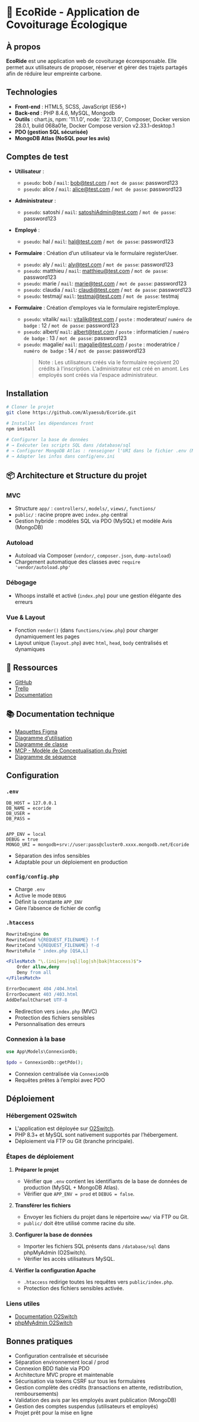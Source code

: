 # 🌱 EcoRide - Application de Covoiturage Écologique

## À propos

**EcoRide** est une application web de covoiturage écoresponsable. Elle permet aux utilisateurs de proposer, réserver et gérer des trajets partagés afin de réduire leur empreinte carbone.

## Technologies

-   **Front-end** : HTML5, SCSS, JavaScript (ES6+)
-   **Back-end** : PHP 8.4.6, MySQL, Mongodb
-   **Outils** : chart.js, npm: '11.1.0', node: '22.13.0', Composer,
    Docker version 28.0.1, build 068a01e, Docker Compose version v2.33.1-desktop.1
-   **PDO (gestion SQL sécurisée)**
-   **MongoDB Atlas (NoSQL pour les avis)**

## Comptes de test

-   **Utilisateur** :
    -   `pseudo`: bob / `mail`: bob@test.com / `mot de passe`: password123
    -   `pseudo`: alice / `mail`: alice@test.com / `mot de passe`: password123
-   **Administrateur** :

    -   `pseudo`: satoshi / `mail`: satoshiAdmin@test.com / `mot de passe`: password123

-   **Employé** :

    -   `pseudo`: hal / `mail`: hal@test.com / `mot de passe`: password123

-   **Formulaire** : Création d’un utilisateur via le formulaire registerUser.

    -   `pseudo`: aly / `mail`: aly@test.com / `mot de passe`: password123
    -   `pseudo`: matthieu / `mail`: matthieu@test.com / `mot de passe`: password123
    -   `pseudo`: marie / `mail`: marie@test.com / `mot de passe`: password123
    -   `pseudo`: claudia / `mail`: claudi@test.com / `mot de passe`: password123
    -   `pseudo`: testmaj/ `mail`: testmaj@test.com / `mot de passe`: testmaj

-   **Formulaire** : Création d’employes via le formulaire registerEmploye.
    -   `pseudo`: vitalik/ `mail`: vitalik@test.com / `poste` : moderateur/ `numéro de badge` : 12 / `mot de passe`: password123
    -   `pseudo`: albert/ `mail`: albert@test.com / `poste` : informaticien / `numéro de badge` : 13 / `mot de passe`: password123
    -   `pseudo`: magalie/ `mail`: magalie@test.com / `poste` : moderatrice / `numéro de badge` : 14 / `mot de passe`: password123
        > Note : Les utilisateurs créés via le formulaire reçoivent 20 crédits à l'inscription. L'administrateur est créé en amont. Les employés sont créés via l'espace administrateur.

## Installation

```bash
# Cloner le projet
git clone https://github.com/Alyaesub/Ecoride.git

# Installer les dépendances front
npm install

# Configurer la base de données
# → Exécuter les scripts SQL dans /database/sql
# → Configurer MongoDB Atlas : renseigner l'URI dans le fichier .env (MONGO_URI)
# → Adapter les infos dans config/env.ini
```

## 📦 Architecture et Structure du projet

### MVC

-   Structure `app/` : `controllers/`, `models/`, `views/`, `functions/`
-   `public/` : racine propre avec `index.php` central
-   Gestion hybride : modèles SQL via PDO (MySQL) et modèle Avis (MongoDB)

### Autoload

-   Autoload via Composer (`vendor/`, `composer.json`, `dump-autoload`)
-   Chargement automatique des classes avec `require 'vendor/autoload.php'`

### Débogage

-   Whoops installé et activé (`index.php`) pour une gestion élégante des erreurs

### Vue & Layout

-   Fonction `render()` (dans `functions/view.php`) pour charger dynamiquement les pages
-   Layout unique (`layout.php`) avec `html`, `head`, `body` centralisés et dynamiques

## 🔗 Ressources

-   [GitHub](https://github.com/Alyaesub/Ecoride.git)
-   [Trello](https://trello.com/invite/b/674dfbcb0c1b62a2c6577364/ATTI5bbb7e636c9c9aac07b4b2c4cb037469670CFCA8/ecf-ecoride)
-   [Documentation](https://github.com/Alyaesub/Ecoride/wiki)

## 📚 Documentation technique

-   [Maquettes Figma](https://www.figma.com/design/wzlnTb3rpsE1tW39XHNRj9/Maquettage-Ecoride)
-   [Diagramme d’utilisation](https://www.figma.com/design/tDpcbYwymMGQ1bRDxAunYQ/Diagramme-d-utilisation-Ecoride)
-   [Diagramme de classe](https://www.figma.com/design/UErDXx2fShe8iPASCSTqLB/diagramme-classe-Ecoride)
-   [MCP - Modèle de Conceptualisation du Projet](https://www.figma.com/design/FiuUpMhBEJEVa6j3rrmASP/MCP-Ecoride)
-   [Diagramme de séquence](https://www.figma.com/design/p2iUH1N3JGgNAPVyS23V2m/Diagramme-sequence-Ecoride)

## Configuration

### `.env`

```.env
DB_HOST = 127.0.0.1
DB_NAME = ecoride
DB_USER =
DB_PASS =


APP_ENV = local
DEBUG = true
MONGO_URI = mongodb+srv://user:pass@cluster0.xxxx.mongodb.net/Ecoride
```

-   Séparation des infos sensibles
-   Adaptable pour un déploiement en production

### `config/config.php`

-   Charge `.env`
-   Active le mode `DEBUG`
-   Définit la constante `APP_ENV`
-   Gère l’absence de fichier de config

### `.htaccess`

```apache
RewriteEngine On
RewriteCond %{REQUEST_FILENAME} !-f
RewriteCond %{REQUEST_FILENAME} !-d
RewriteRule ^ index.php [QSA,L]

<FilesMatch "\.(ini|env|sql|log|sh|bak|htaccess)$">
    Order allow,deny
    Deny from all
</FilesMatch>

ErrorDocument 404 /404.html
ErrorDocument 403 /403.html
AddDefaultCharset UTF-8
```

-   Redirection vers `index.php` (MVC)
-   Protection des fichiers sensibles
-   Personnalisation des erreurs

### Connexion à la base

```php
use App\Models\ConnexionDb;

$pdo = ConnexionDb::getPdo();
```

-   Connexion centralisée via `ConnexionDb`
-   Requêtes prêtes à l’emploi avec PDO

## Déploiement

### Hébergement O2Switch

-   L'application est déployée sur [O2Switch](https://www.o2switch.fr/).
-   PHP 8.3+ et MySQL sont nativement supportés par l’hébergement.
-   Déploiement via FTP ou Git (branche principale).

### Étapes de déploiement

1. **Préparer le projet**

    - Vérifier que `.env` contient les identifiants de la base de données de production (MySQL + MongoDB Atlas).
    - Vérifier que `APP_ENV = prod` et `DEBUG = false`.

2. **Transférer les fichiers**

    - Envoyer les fichiers du projet dans le répertoire `www/` via FTP ou Git.
    - `public/` doit être utilisé comme racine du site.

3. **Configurer la base de données**

    - Importer les fichiers SQL présents dans `/database/sql` dans phpMyAdmin (O2Switch).
    - Vérifier les accès utilisateurs MySQL.

4. **Vérifier la configuration Apache**
    - `.htaccess` redirige toutes les requêtes vers `public/index.php`.
    - Protection des fichiers sensibles activée.

### Liens utiles

-   [Documentation O2Switch](https://www.o2switch.fr/faq)
-   [phpMyAdmin O2Switch](https://phpmyadmin.o2switch.net/)

## Bonnes pratiques

-   Configuration centralisée et sécurisée
-   Séparation environnement local / prod
-   Connexion BDD fiable via PDO
-   Architecture MVC propre et maintenable
-   Sécurisation via tokens CSRF sur tous les formulaires
-   Gestion complète des crédits (transactions en attente, redistribution, remboursements)
-   Validation des avis par les employés avant publication (MongoDB)
-   Gestion des comptes suspendus (utilisateurs et employés)
-   Projet prêt pour la mise en ligne
